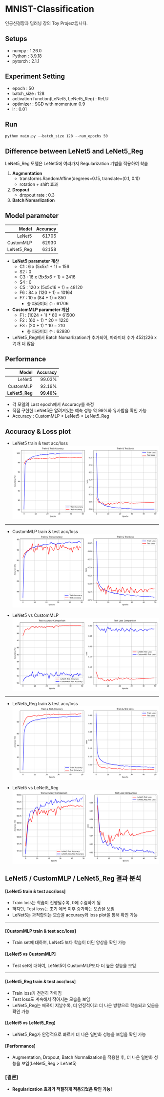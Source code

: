 # MNIST-Classification
인공신경망과 딥러닝 강의 Toy Project입니다.

## Setups
- numpy : 1.26.0
- Python : 3.9.18
- pytorch : 2.1.1

## Experiment Setting
- epoch : 50
- batch_size : 128
- activation function(LeNet5, LeNet5_Reg) : ReLU
- optimizer : SGD with momentum 0.9
- lr : 0.01 

## Run

```
python main.py --batch_size 128 --num_epochs 50
```

## Difference between LeNet5 and LeNet5_Reg
LeNet5_Reg 모델은 LeNet5에 여러가지 Regularization 기법을 적용하여 학습

1. **Augmentation**
    - transforms.RandomAffine(degrees=0.15, translate=(0.1, 0.1))
    - rotation + shift 효과 </br>
2. **Dropout**
    - dropout rate : 0.3 </br>
3. **Batch Nomarlization**

## Model parameter
| Model | Accuracy  |
| ---------------: | -----: |
| LeNet5    | 61706 |
| CustomMLP  | 62930 |
| LeNet5_Reg  | 62158 |

- **LeNet5 parameter 계산**
    - C1 : 6 x (5x5x1 + 1) = 156
    - S2 : 0
    - C3 : 16 x (5x5x6 + 1) = 2416
    - S4 : 0
    - C5 : 120 x (5x5x16 + 1) = 48120
    - F6 : 84 x (120 + 1) = 10164
    - F7 : 10 x (84 + 1) = 850
        - 총 파라미터 수 : 61706 </br>
- **CustomMLP parameter 계산**
    - F1 : (1024 + 1) * 60 = 61500
    - F2 : (60 + 1) * 20 = 1220
    - F3 : (20 + 1) * 10 = 210
        - 총 파라미터 수 : 62930 </br>
- LeNet5_Reg에서 Batch Nomarlization가 추가되어, 파라미터 수가 452(226 x 2)개 더 많음

## Performance
| Model | Accuracy  |
| ---------------: | -----: |
| LeNet5    | 99.03% |
| CustomMLP  | 92.19% |
| **LeNet5_Reg**    | **99.40%** |

- 각 모델의 Last epoch에서 Accuracy를 측정
- 직접 구현한 LeNet5은 알려져있는 예측 성능 약 99%와 유사함을 확인 가능
- Accuracy : CustomMLP < LeNet5 < LeNet5_Reg

## Accuracy & Loss plot
- LeNet5 train & test acc/loss
![LeNet5_train_test_plot](https://github.com/BBongjun/MNIST-Classification/blob/main/plot/LeNet5_train_test_plot.png)

-------------------------------------------------
- CustomMLP train & test acc/loss
![custom_train_test_plot](https://github.com/BBongjun/MNIST-Classification/blob/main/plot/MLP_train_test_plot.png) 

- LeNet5 vs CustomMLP 
![custom_train_test_plot](https://github.com/BBongjun/MNIST-Classification/blob/main/plot/MLP_test_performance_comparison.png)

--------------------------------------------------
- LeNet5_Reg train & test acc/loss
![LeNet5_Reg_train_test_plot](https://github.com/BBongjun/MNIST-Classification/blob/main/plot/LeNet5_Reg_train_test_plot.png)

- LeNet5 vs LeNet5_Reg 
![custom_train_test_plot](https://github.com/BBongjun/MNIST-Classification/blob/main/plot/LeNet5_Reg_test_performance_comparison.png)

## LeNet5 / CustomMLP / LeNet5_Reg 결과 분석
#### [LeNet5 train & test acc/loss] 
- Train loss는 학습이 진행될수록, 0에 수렴하게 됨
- 하지만, Test loss는 초기 에폭 이후 증가하는 모습을 보임
- LeNet5는 과적합되는 모습을 accuracy와 loss plot을 통해 확인 가능

----------------------------------------

#### [CustomMLP train & test acc/loss]
- Train set에 대하여, LeNet5 보다 학습이 더딘 양상을 확인 가능

#### [LeNet5 vs CustomMLP] 
- Test set에 대하여, LeNet5이 CustomMLP보다 더 높은 성능을 보임

-----------------------------------------
#### [LeNet5_Reg train & test acc/loss] 
- Train loss가 천천히 작아짐
- Test loss도 계속해서 작아지는 모습을 보임
- LeNet5_Reg는 에폭이 지날수록, 더 안정적이고 더 나은 방향으로 학습되고 있음을 확인 가능

#### [LeNet5 vs LeNet5_Reg] 
- LeNet5_Reg가 안정적으로 빠르게 더 나은 일반화 성능을 보임을 확인 가능

#### [Performance]
- Augmentation, Dropout, Batch Normalization을 적용한 후, 더 나은 일반화 성능을 보임(LeNet5_Reg > LeNet5)

### [결론]
- **Regularization 효과가 적절하게 적용되었음 확인 가능!**
